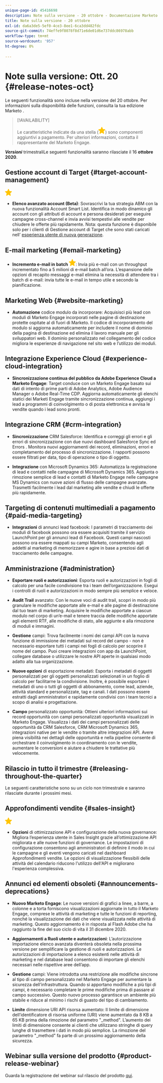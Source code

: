 ```yaml
---
unique-page-id: 45416698
description: Note sulla versione - 20 ottobre - Documentazione Marketo - Documentazione del prodotto
title: Note sulla versione - 20 ottobre
exl-id: da6a3de5-5ef0-4ce3-8ee1-6ca3dd482fdc
source-git-commit: 74effe9f8078f8d71e6de01d6e737ddc86978abb
workflow-type: tm+mt
source-wordcount: '957'
ht-degree: 0%

---
```


# Note sulla versione: Ott. 20 {#release-notes-oct}

Le seguenti funzionalità sono incluse nella versione del 20 ottobre. Per informazioni sulla disponibilità delle funzioni, consulta la tua edizione Marketo .

>[!AVAILABILITY]
>
>Le caratteristiche indicate da una stella (![](assets/yellow-star.png)) sono componenti aggiuntivi a pagamento. Per ulteriori informazioni, contatta il rappresentante del Marketo Engage.

**_Versioni_** trimestraliLe seguenti funzionalità saranno rilasciate il 16  **ottobre 2020**.

## Gestione account di Target {#target-account-management}

![(stella)](assets/yellow-star.png)

* **Elenco avanzato account (Beta)**: Sovrascrivi la tua strategia ABM con la nuova funzionalità Account Smart List. Identifica in modo dinamico gli account con gli attributi di account e persona desiderati per eseguire campagne cross-channel e invia avvisi tempestivi alle vendite per chiudere le offerte più rapidamente. Nota: questa funzione è disponibile solo per i clienti di Gestione account di Target che sono stati caricati nell’ [esperienza utente di nuova generazione](https://nation.marketo.com/t5/Employee-Blogs/The-Next-Generation-Marketo-Engage-Experience/ba-p/304205).

## E-mail marketing {#email-marketing}

* **Incremento e-mail in batch  ![(asterisco)](assets/yellow-star.png)**: Invia più e-mail con un throughput incrementato fino a 5 milioni di e-mail batch all’ora. L’espansione delle opzioni di recapito messaggi e-mail elimina la necessità di attendere tra i batch di e-mail: invia tutte le e-mail in tempo utile e secondo la pianificazione.

## Marketing Web {#website-marketing}

* **Automazione** codice modulo da incorporare: Acquisisci più lead con moduli di Marketo Engage incorporati nelle pagine di destinazione protette ospitate al di fuori di Marketo. Il codice di incorporamento del modulo si aggiorna automaticamente per includere il nome di dominio della pagina di destinazione ed elimina il lavoro manuale per gli sviluppatori web. Il dominio personalizzato nel collegamento del codice migliora le esperienze di navigazione nel sito web e l’utilizzo dei moduli.

## Integrazione Experience Cloud {#experience-cloud-integration}

* **Sincronizzazione continua del pubblico da Adobe Experience Cloud a Marketo Engage**: Target conduce con un Marketo Engage basato sui dati di intento di prime parti di Adobe Analytics, Adobe Audience Manager o Adobe Real-Time CDP. Aggiorna automaticamente gli elenchi statici dei Marketi Engage tramite sincronizzazione continua, aggiungi i lead a programmi di coinvolgimento o di posta elettronica e avvisa le vendite quando i lead sono pronti.

## Integrazione CRM {#crm-integration}

* **Sincronizzazione** CRM Salesforce: Identifica e correggi gli errori e gli errori di sincronizzazione con due nuovi dashboard Salesforce Sync ed Errors . Monitora nuovi aggiornamenti dei record, eliminazioni, errori e completamento del processo di sincronizzazione. I rapporti possono essere filtrati per data, tipo di operazione o tipo di oggetto.

* **Integrazione** con Microsoft Dynamics 365: Automatizza la registrazione di lead e contatti nelle campagne di Microsoft Dynamics 365. Aggiunta o rimozione semplice di lead e contatti di Marketo Engage nelle campagne MS Dynamics con nuove azioni di flusso delle campagne avanzate. Trasmetti facilmente i lead dal marketing alle vendite e chiudi le offerte più rapidamente.

## Targeting di contenuti multimediali a pagamento {#paid-media-targeting}

* **Integrazioni** di annunci lead facebook: I parametri di tracciamento dei moduli di facebook possono ora essere acquisiti tramite il servizio LaunchPoint per gli annunci lead di Facebook. Questi campi nascosti possono ora essere mappati su campi Marketo, consentendo agli addetti al marketing di memorizzare e agire in base a preziosi dati di tracciamento delle campagne.

## Amministrazione {#administration}

* **Esportare ruoli e autorizzazioni**: Esporta ruoli e autorizzazioni in fogli di calcolo per una facile condivisione tra i team dell’organizzazione. Esegui i controlli di ruoli e autorizzazioni in modo sempre più semplice e veloce.

* **Audit Trail** avanzato: Con le nuove voci di audit trail, scopri in modo più granulare le modifiche apportate alle e-mail e alle pagine di destinazione dal tuo team di marketing. Acquisire le modifiche apportate a ciascun modulo nel corpo di un’e-mail e tenere traccia delle modifiche apportate agli elementi RTF, alle modifiche di stato, alle aggiunte e alla rimozione di moduli e immagini.

* **Gestione** campi: Trova facilmente i nomi dei campi API con la nuova funzione di immissione dei metadati sul record del campo - non è necessario esportare tutti i campi nei fogli di calcolo per scoprire il nome del campo. Puoi creare integrazioni con app da LaunchPoint, collegare database o utilizzare le nostre API aperte in qualsiasi modo adatto alla tua organizzazione.

* **Nuove opzioni** di esportazione metadati: Esporta i metadati di oggetti personalizzati per gli oggetti personalizzati selezionati in un foglio di calcolo per facilitarne la condivisione. Inoltre, è possibile esportare i metadati di uno o tutti gli oggetti di abbonamento, come lead, aziende, attività standard e personalizzate, tag e canali. I dati possono essere estratti dagli amministratori e rapidamente condivisi con i team tecnici a scopo di analisi e progettazione.

* **Campo** personalizzato opportunità: Ottieni ulteriori informazioni sui record opportunità con campi personalizzati opportunità visualizzati in Marketo Engage. Visualizza i dati dei campi personalizzati delle opportunità da CRM Salesforce, CRM Microsoft Dynamics 365, integrazioni native per le vendite o tramite altre integrazioni API. Avere piena visibilità nei dettagli delle opportunità e nella pipeline consente di orchestrare il coinvolgimento in coordinamento con le vendite, aumentare le conversioni e aiutare a chiudere le trattative più velocemente.

## Rilascio in tutto il trimestre {#releasing-throughout-the-quarter}

Le seguenti caratteristiche sono su un ciclo non trimestrale e saranno rilasciate durante i prossimi mesi.

## Approfondimenti vendite {#sales-insight}

![(stella)](assets/yellow-star.png)

* **Opzioni** di ottimizzazione API e configurazione della nuova governance: Migliora l’esperienza utente in Sales Insight grazie all’ottimizzazione API migliorata e alle nuove funzioni di governance. Le impostazioni di configurazione consentono agli amministratori di definire il modo in cui le campagne e gli eventi vengono caricati nel dashboard Approfondimenti vendite. Le opzioni di visualizzazione flessibili delle attività del calendario riducono l&#39;utilizzo dell&#39;API e migliorano l&#39;esperienza complessiva.

## Annunci ed elementi obsoleti {#announcements-deprecations}

* **Nuovo Marketo Engage**: Le nuove versioni di grafici a linee, a barre, a colonne e a torta forniscono visualizzazioni aggiornate in tutto il Marketo Engage, comprese le attività di marketing e tutte le funzioni di reporting, nonché la visualizzazione dei dati che viene visualizzata nelle attività di marketing. Questo aggiornamento è in risposta al Flash Adobe che ha raggiunto la fine del suo ciclo di vita il 31 dicembre 2020.

* **Aggiornamenti a Ruoli utente e autorizzazioni**: L’autorizzazione Importazione elenco avanzata diventerà obsoleta nella prossima versione per semplificare la gestione di ruoli e autorizzazioni. Le autorizzazioni di importazione a elenco esistenti nelle attività di marketing e nel database lead consentono di importare gli elenchi necessari nelle rispettive aree dell’app.

* **Gestione** campi: Viene introdotta una restrizione alle modifiche sincrone al tipo di campo personalizzato nel Marketo Engage per aumentare la sicurezza dell’infrastruttura. Quando si apportano modifiche a più tipi di campi, è necessario completare le prime modifiche prima di passare al campo successivo. Questo nuovo processo garantisce un ambiente più stabile e riduce al minimo i rischi di guasto del tipo di cambiamento.

* **Limite** dimensione URI API risorsa aumentato: Il limite di dimensione dell’identificatore di risorsa uniforme (URI) viene aumentato da 8 KB a 65 KB prima della rimozione del parametro &quot;_method&quot;. L’aumento dei limiti di dimensione consente ai clienti che utilizzano stringhe di query lunghe di trasmettere i dati in modo più semplice. La rimozione del parametro &quot;_method&quot; fa parte di un prossimo aggiornamento della sicurezza.

## Webinar sulla versione del prodotto {#product-release-webinar}

Guarda la registrazione del webinar sul rilascio del prodotto [qui](https://engage.marketo.com/Oct_20_Release_OnDemand.html).
